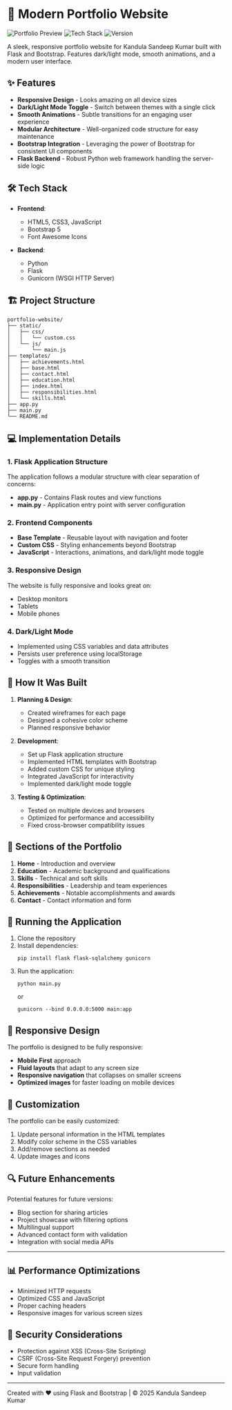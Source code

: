 # 🚀 Modern Portfolio Website

![Portfolio Preview](https://img.shields.io/badge/Portfolio-Kandula%20Sandeep%20Kumar-blue)
![Tech Stack](https://img.shields.io/badge/Tech-Flask%20%7C%20Bootstrap%20%7C%20HTML%20%7C%20CSS%20%7C%20JavaScript-orange)
![Version](https://img.shields.io/badge/Version-1.0-green)

A sleek, responsive portfolio website for Kandula Sandeep Kumar built with Flask and Bootstrap. Features dark/light mode, smooth animations, and a modern user interface.

## ✨ Features

- **Responsive Design** - Looks amazing on all device sizes
- **Dark/Light Mode Toggle** - Switch between themes with a single click
- **Smooth Animations** - Subtle transitions for an engaging user experience
- **Modular Architecture** - Well-organized code structure for easy maintenance
- **Bootstrap Integration** - Leveraging the power of Bootstrap for consistent UI components
- **Flask Backend** - Robust Python web framework handling the server-side logic

## 🛠️ Tech Stack

- **Frontend**:
  - HTML5, CSS3, JavaScript
  - Bootstrap 5
  - Font Awesome Icons
  
- **Backend**:
  - Python
  - Flask
  - Gunicorn (WSGI HTTP Server)

## 🏗️ Project Structure

```
portfolio-website/
├── static/
│   ├── css/
│   │   └── custom.css
│   └── js/
│       └── main.js
├── templates/
│   ├── achievements.html
│   ├── base.html
│   ├── contact.html
│   ├── education.html
│   ├── index.html
│   ├── responsibilities.html
│   └── skills.html
├── app.py
├── main.py
└── README.md
```

## 💻 Implementation Details

### 1. Flask Application Structure

The application follows a modular structure with clear separation of concerns:

- **app.py** - Contains Flask routes and view functions
- **main.py** - Application entry point with server configuration

### 2. Frontend Components

- **Base Template** - Reusable layout with navigation and footer
- **Custom CSS** - Styling enhancements beyond Bootstrap
- **JavaScript** - Interactions, animations, and dark/light mode toggle

### 3. Responsive Design

The website is fully responsive and looks great on:
- Desktop monitors
- Tablets
- Mobile phones

### 4. Dark/Light Mode

- Implemented using CSS variables and data attributes
- Persists user preference using localStorage
- Toggles with a smooth transition

## 🚀 How It Was Built

1. **Planning & Design**:
   - Created wireframes for each page
   - Designed a cohesive color scheme
   - Planned responsive behavior

2. **Development**:
   - Set up Flask application structure
   - Implemented HTML templates with Bootstrap
   - Added custom CSS for unique styling
   - Integrated JavaScript for interactivity
   - Implemented dark/light mode toggle

3. **Testing & Optimization**:
   - Tested on multiple devices and browsers
   - Optimized for performance and accessibility
   - Fixed cross-browser compatibility issues

## 📝 Sections of the Portfolio

1. **Home** - Introduction and overview
2. **Education** - Academic background and qualifications
3. **Skills** - Technical and soft skills
4. **Responsibilities** - Leadership and team experiences
5. **Achievements** - Notable accomplishments and awards
6. **Contact** - Contact information and form

## 🚀 Running the Application

1. Clone the repository
2. Install dependencies:
   ```
   pip install flask flask-sqlalchemy gunicorn
   ```
3. Run the application:
   ```
   python main.py
   ```
   or
   ```
   gunicorn --bind 0.0.0.0:5000 main:app
   ```

## 📱 Responsive Design

The portfolio is designed to be fully responsive:

- **Mobile First** approach
- **Fluid layouts** that adapt to any screen size
- **Responsive navigation** that collapses on smaller screens
- **Optimized images** for faster loading on mobile devices

## 🎨 Customization

The portfolio can be easily customized:

1. Update personal information in the HTML templates
2. Modify color scheme in the CSS variables
3. Add/remove sections as needed
4. Update images and icons

## 🔍 Future Enhancements

Potential features for future versions:

- Blog section for sharing articles
- Project showcase with filtering options
- Multilingual support
- Advanced contact form with validation
- Integration with social media APIs

---

## 📊 Performance Optimizations

- Minimized HTTP requests
- Optimized CSS and JavaScript
- Proper caching headers
- Responsive images for various screen sizes

## 🔐 Security Considerations

- Protection against XSS (Cross-Site Scripting)
- CSRF (Cross-Site Request Forgery) prevention
- Secure form handling
- Input validation

---

Created with ❤️ using Flask and Bootstrap | © 2025 Kandula Sandeep Kumar